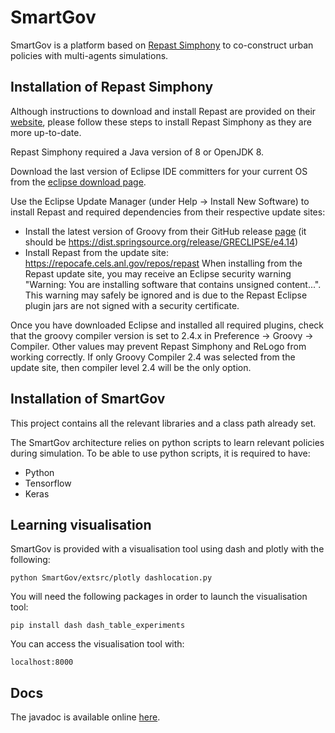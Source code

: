 # SmartGov

SmartGov is a platform based on [Repast Simphony](https://repast.github.io/) to co-construct urban policies with multi-agents simulations.

## Installation of Repast Simphony

Although instructions to download and install Repast are provided on their [website](https://repast.github.io/download.html), please follow these steps to install Repast Simphony as they are more up-to-date.

Repast Simphony required a Java version of 8 or OpenJDK 8.

Download the last version of Eclipse IDE committers for your current OS from the [eclipse download page](https://www.eclipse.org/downloads/packages/release/2019-06/r/eclipse-ide-eclipse-committers).

Use the Eclipse Update Manager (under Help -> Install New Software) to install Repast and required dependencies from their respective update sites:
- Install the latest version of Groovy from their GitHub release [page](https://github.com/groovy/groovy-eclipse/wiki) (it should be https://dist.springsource.org/release/GRECLIPSE/e4.14)
- Install Repast from the update site: https://repocafe.cels.anl.gov/repos/repast
When installing from the Repast update site, you may receive an Eclipse security warning "Warning: You are installing software that contains unsigned content...". This warning may safely be ignored and is due to the Repast Eclipse plugin jars are not signed with a security certificate.

Once you have downloaded Eclipse and installed all required plugins, check that the groovy compiler version is set to 2.4.x in Preference -> Groovy -> Compiler. Other values may prevent Repast Simphony and ReLogo from working correctly. If only Groovy Compiler 2.4 was selected from the update site, then compiler level 2.4 will be the only option.

## Installation of SmartGov

This project contains all the relevant libraries and a class path already set. 

The SmartGov architecture relies on python scripts to learn relevant policies during simulation. 
To be able to use python scripts, it is required to have:
- Python
- Tensorflow
- Keras

## Learning visualisation

SmartGov is provided with a visualisation tool using dash and plotly with the following:
```
python SmartGov/extsrc/plotly dashlocation.py
```
You will need the following packages in order to launch the visualisation tool:
```
pip install dash dash_table_experiments
```
You can access the visualisation tool with:
```
localhost:8000
```

## Docs

The javadoc is available online [here](https://smartgov-liris.github.io/SmartGovRepast/).
